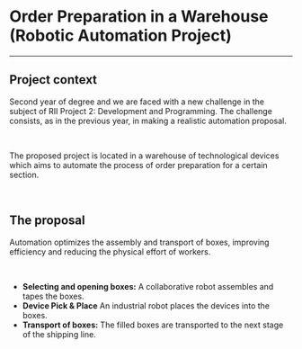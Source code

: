 # Order Preparation in a Warehouse (Robotic Automation Project)

---

## Project context

Second year of degree and we are faced with a new challenge in the subject of RII Project 2: Development and Programming. The challenge consists, as in the previous year, in making a realistic automation proposal.

<br>

The proposed project is located in a warehouse of technological devices which aims to automate the process of order preparation for a certain section.

<br>

## The proposal

Automation optimizes the assembly and transport of boxes, improving efficiency and reducing the physical effort of workers.

<br>

  - **Selecting and opening boxes:** A collaborative robot assembles and tapes the boxes.
  - **Device Pick & Place** An industrial robot places the devices into the boxes.
  - **Transport of boxes:** The filled boxes are transported to the next stage of the shipping line.
